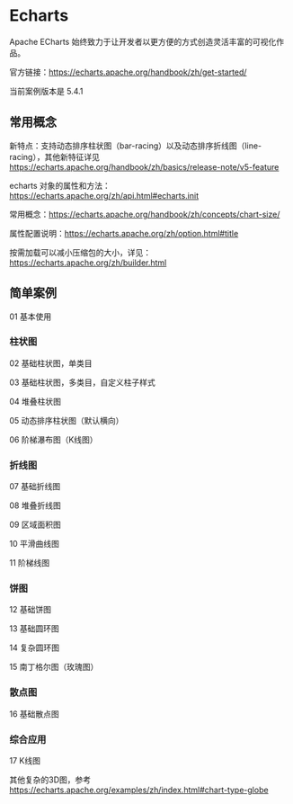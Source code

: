 # Echarts

Apache ECharts 始终致力于让开发者以更方便的方式创造灵活丰富的可视化作品。

官方链接：https://echarts.apache.org/handbook/zh/get-started/

当前案例版本是 5.4.1

## 常用概念

新特点：支持动态排序柱状图（bar-racing）以及动态排序折线图（line-racing），其他新特征详见 https://echarts.apache.org/handbook/zh/basics/release-note/v5-feature

echarts 对象的属性和方法：https://echarts.apache.org/zh/api.html#echarts.init

常用概念：https://echarts.apache.org/handbook/zh/concepts/chart-size/

属性配置说明：https://echarts.apache.org/zh/option.html#title

按需加载可以减小压缩包的大小，详见：https://echarts.apache.org/zh/builder.html

## 简单案例

01 基本使用

### 柱状图

02 基础柱状图，单类目

03 基础柱状图，多类目，自定义柱子样式

04 堆叠柱状图

05 动态排序柱状图（默认横向）

06 阶梯瀑布图（K线图）

### 折线图 

07 基础折线图

08 堆叠折线图

09 区域面积图

10 平滑曲线图

11 阶梯线图

### 饼图

12 基础饼图

13 基础圆环图

14 复杂圆环图

15 南丁格尔图（玫瑰图）

### 散点图

16 基础散点图

### 综合应用

17 K线图

其他复杂的3D图，参考 https://echarts.apache.org/examples/zh/index.html#chart-type-globe
